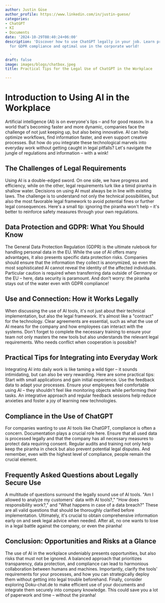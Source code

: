 ```yaml
---
author: Justin Güse
author_profile: https://www.linkedin.com/in/justin-guese/
categories:
- ChatGPT
- KI
- Documents
date: '2024-10-29T08:40:24+06:00'
description: 'Discover how to use ChatGPT legally in your job. Learn practical tips
  for GDPR compliance and optimal use in the corporate world!

  '
draft: false
image: images/blogs/chatbox.jpeg
title: Practical Tips for the Legal Use of ChatGPT in the Workplace

---
```

# Introduction to Using AI in the Workplace

Artificial intelligence (AI) is on everyone's lips – and for good reason. In a world that's becoming faster and more dynamic, companies face the challenge of not just keeping up, but also being innovative.  AI can help optimize workflows, find information faster, and even support creative processes. But how do you integrate these technological marvels into everyday work without getting caught in legal pitfalls? Let's navigate the jungle of regulations and information – with a wink!

## The Challenges of Legal Requirements

Using AI is a double-edged sword. On one side, we have progress and efficiency, while on the other, legal requirements lurk like a timid piranha in shallow water. Decisions on using AI must always be in line with existing laws. The challenge is to understand not only the technical possibilities, but also the most favorable legal framework to avoid potential fines or further legal consequences. Here's a small tip: ignoring the piranha won't help – it's better to reinforce safety measures through your own regulations.

## Data Protection and GDPR: What You Should Know

The General Data Protection Regulation (GDPR) is the ultimate rulebook for handling personal data in the EU. While the use of AI offers many advantages, it also presents specific data protection risks. Companies should ensure that the information they collect is anonymized, so even the most sophisticated AI cannot reveal the identity of the affected individuals.  Particular caution is required when transferring data outside of Germany or the EU – here, data security is paramount. And don't worry: the piranha stays out of the water even with GDPR compliance!

## Use and Connection: How it Works Legally

When discussing the use of AI tools, it's not just about their technical implementation, but also the legal framework.  It's almost like a "contract" for the technology. Clear agreements are essential, such as what the use of AI means for the company and how employees can interact with the systems. Don't forget to complete the necessary training to ensure your team not only masters the new tools but also understands the relevant legal requirements.  Who needs conflict when cooperation is possible?


## Practical Tips for Integrating into Everyday Work

Integrating AI into daily work is like taming a wild tiger – it sounds intimidating, but can also be very rewarding.  Here are some practical tips: Start with small applications and gain initial experience. Use the feedback data to adapt your processes. Ensure your employees feel comfortable using AI – they shouldn't feel like monitoring objects while performing their tasks. An integrative approach and regular feedback sessions help reduce anxieties and foster a joy of learning new technologies.

## Compliance in the Use of ChatGPT

For companies wanting to use AI tools like ChatGPT, compliance is often a concern. Documentation plays a crucial role here. Ensure that all used data is processed legally and that the company has all necessary measures to protect data requiring consent. Regular audits and training not only help keep the piranha in check but also prevent potential legal disputes. And remember, even with the highest level of compliance, people remain the crucial element.

## Frequently Asked Questions about Legally Secure Use

A multitude of questions surround the legally sound use of AI tools. "Am I allowed to analyze my customers' data with AI tools?," "How does responsibility work?," and "What happens in case of a data breach?" These are all valid questions that should be thoroughly clarified before implementation. Ultimately, it's crucial to obtain comprehensive information early on and seek legal advice when needed.  After all, no one wants to lose in a legal battle against the company, or even the piranha!

## Conclusion: Opportunities and Risks at a Glance

The use of AI in the workplace undeniably presents opportunities, but also risks that must not be ignored. A balanced approach that prioritizes transparency, data protection, and compliance can lead to harmonious collaboration between humans and machines.  Importantly, clarify the tools' requirements for your processes, and how you can strategically deploy them without getting into legal trouble beforehand.  Finally, consider exploring Doku-chat.de to make efficient use of your documents and integrate them securely into company knowledge. This could save you a lot of paperwork and time – without the piranha!
